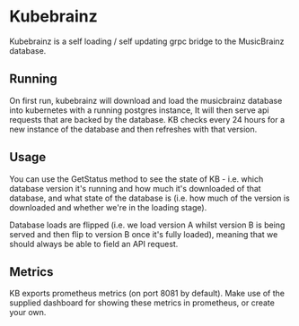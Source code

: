 # Kubebrainz

Kubebrainz is a self loading / self updating grpc bridge to the
MusicBrainz database.

## Running

On first run, kubebrainz will download and load the musicbrainz database
into kubernetes with a running postgres instance, It will then serve api requests
that are backed by the database. KB checks every 24 hours for a new instance of
the database and then refreshes with that version.

## Usage

You can use the GetStatus method to see the state of KB - i.e. which database
version it's running and how much it's downloaded of that database,
and what state of the database is (i.e. how much of the version is downloaded
and whether we're in the loading stage).

Database loads are flipped (i.e. we load version A whilst version B is being
served and then flip to version B once it's fully loaded), meaning that we
should always be able to field an API request.

## Metrics

KB exports prometheus metrics (on port 8081 by default). Make use of the supplied
dashboard for showing these metrics in prometheus, or create your own.
